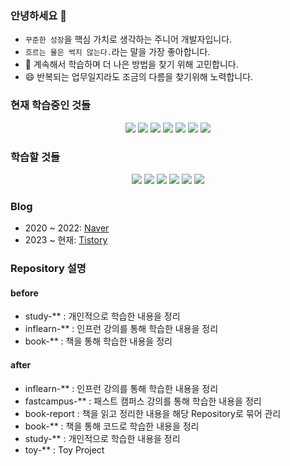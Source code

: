 ### 안녕하세요 👋

- `꾸준한 성장`을 핵심 가치로 생각하는 주니어 개발자입니다.
- `흐르는 물은 썩지 않는다.`라는 말을 가장 좋아합니다.
- 🤔 계속해서 학습하며 더 나은 방법을 찾기 위해 고민합니다.
- 😄 반복되는 업무일지라도 조금의 다름을 찾기위해 노력합니다.

[//]: # (- [Notion 소개 페이지]&#40;https://www.notion.so/708825a576944ddbba0735c98ae7ba36?pvs=4&#41;)

### 현재 학습중인 것들

<div align="center">
<img src="https://img.shields.io/badge/Apache-d22128?style=flat&logo=apache&logoColor=black"/>
<img src="https://img.shields.io/badge/Apache Tomcat-F8DC75?style=flat&logo=apachetomcat&logoColor=black"/>
<img src="https://img.shields.io/badge/Typescript-3178C6?style=flat&logo=Typescript&logoColor=white"/>
<img src="https://img.shields.io/badge/Nginx-009639?style=flat&logo=nginx&logoColor=white"/>
<img src="https://img.shields.io/badge/Spring Security OAuth2-6DB33F?style=flat&logo=Spring Security&logoColor=white"/>
<img src="https://img.shields.io/badge/Jenkins-white?style=flat&logo=jenkins&logoColor=d24939"/>
<img src="https://img.shields.io/badge/Redis-white?style=flat&logo=redis&logoColor=d2382d"/>
</div>

### 학습할 것들

<div align="center">
<img src="https://img.shields.io/badge/Docker-2496ED?style=flat&logo=Docker&logoColor=white"/>
<img src="https://img.shields.io/badge/Amazon AWS-232F3E?style=flat&logo=amazonaws&logoColor=white"/>
<img src="https://img.shields.io/badge/Node.js-339933?style=flat&logo=Node.js&logoColor=white"/>
<img src="https://img.shields.io/badge/NestJS-E0234E?style=flat&logo=nestjs&logoColor=black"/>
<img src="https://img.shields.io/badge/Elastic Search-005571?style=flat&logo=elasticsearch&logoColor=black"/>
<img src="https://img.shields.io/badge/Spring WebFlux-6DB33F?style=flat&logo=Spring&logoColor=white"/>
</div>

### Blog

- 2020 ~ 2022: [Naver](https://blog.naver.com/shyoon991)
- 2023 ~ 현재: [Tistory](https://soono-991.tistory.com/)

### Repository 설명

#### before

- study-** : 개인적으로 학습한 내용을 정리
- inflearn-** : 인프런 강의를 통해 학습한 내용을 정리
- book-** : 책을 통해 학습한 내용을 정리

#### after

- inflearn-** : 인프런 강의를 통해 학습한 내용을 정리
- fastcampus-** : 패스트 캠퍼스 강의를 통해 학습한 내용을 정리
- book-report : 책을 읽고 정리한 내용을 해당 Repository로 묶어 관리
- book-** : 책을 통해 코드로 학습한 내용을 정리
- study-** : 개인적으로 학습한 내용을 정리
- toy-** : Toy Project
